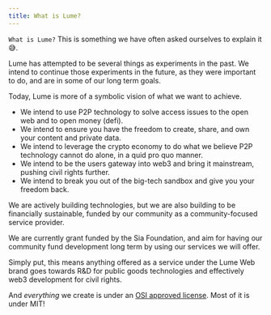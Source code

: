 ```yaml
---
title: What is Lume?
---
```


`What is Lume?` This is something we have often asked ourselves to explain it 😅.

Lume has attempted to be several things as experiments in the past. We intend to continue those experiments in the future, as they were important to do, and are in some of our long term goals.

Today, Lume is more of a symbolic vision of what we want to achieve.

* We intend to use P2P technology to solve access issues to the open web and to open money (defi).
* We intend to ensure you have the freedom to create, share, and own your content and private data.
* We intend to leverage the crypto economy to do what we believe P2P technology cannot do alone, in a quid pro quo manner.
* We intend to be the users gateway into web3 and bring it mainstream, pushing civil rights further.
* We intend to break you out of the big-tech sandbox and give you your freedom back.

We are actively building technologies, but we are also building to be financially sustainable, funded by our community as a community-focused service provider.

We are currently grant funded by the Sia Foundation, and aim for having our community fund development long term by using our services we will offer.

Simply put, this means anything offered as a service under the Lume Web brand goes towards R&D for public goods technologies and effectively web3 development for civil rights.

And *everything* we create is under an [OSI approved license](https://opensource.org). Most of it is under MIT!
